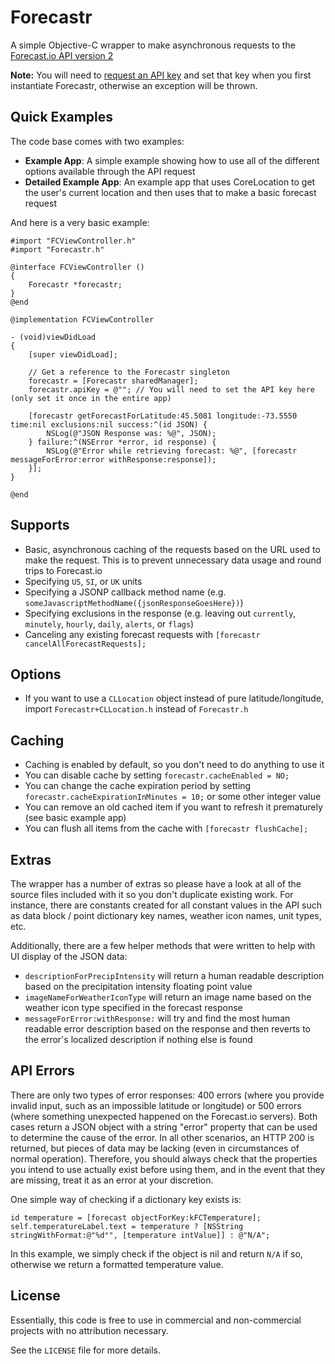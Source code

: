 Forecastr
=========

A simple Objective-C wrapper to make asynchronous requests to the [Forecast.io API version 2](https://developer.forecast.io/docs/v2)

**Note:** You will need to [request an API key](https://developer.forecast.io) and set that key when you first instantiate Forecastr, otherwise an exception will be thrown.

## Quick Examples ##

The code base comes with two examples:
* **Example App**: A simple example showing how to use all of the different options available through the API request
* **Detailed Example App**: An example app that uses CoreLocation to get the user's current location and then uses that to make a basic forecast request

And here is a very basic example:

```objc
#import "FCViewController.h"
#import "Forecastr.h"

@interface FCViewController ()
{
    Forecastr *forecastr;
}
@end

@implementation FCViewController

- (void)viewDidLoad
{
    [super viewDidLoad];
    
    // Get a reference to the Forecastr singleton
    forecastr = [Forecastr sharedManager];
    forecastr.apiKey = @""; // You will need to set the API key here (only set it once in the entire app)

    [forecastr getForecastForLatitude:45.5081 longitude:-73.5550 time:nil exclusions:nil success:^(id JSON) {
        NSLog(@"JSON Response was: %@", JSON);
    } failure:^(NSError *error, id response) {
        NSLog(@"Error while retrieving forecast: %@", [forecastr messageForError:error withResponse:response]);
    }];
}

@end
```

## Supports ##
* Basic, asynchronous caching of the requests based on the URL used to make the request.  This is to prevent unnecessary data usage and round trips to Forecast.io
* Specifying `US`, `SI`, or `UK` units
* Specifying a JSONP callback method name (e.g. `someJavascriptMethodName({jsonResponseGoesHere})`)
* Specifying exclusions in the response (e.g. leaving out `currently`, `minutely`, `hourly`, `daily`, `alerts`, or `flags`)
* Canceling any existing forecast requests with `[forecastr cancelAllForecastRequests];`

## Options ##
* If you want to use a `CLLocation` object instead of pure latitude/longitude, import `Forecastr+CLLocation.h` instead of `Forecastr.h`

## Caching ##
* Caching is enabled by default, so you don't need to do anything to use it 
* You can disable cache by setting `forecastr.cacheEnabled = NO;` 
* You can change the cache expiration period by setting `forecastr.cacheExpirationInMinutes = 10;` or some other integer value
* You can remove an old cached item if you want to refresh it prematurely (see basic example app)
* You can flush all items from the cache with `[forecastr flushCache];`

## Extras ##

The wrapper has a number of extras so please have a look at all of the source files included with it so you don't duplicate existing work.  For instance, there are constants created for all constant values in the API such as data block / point dictionary key names, weather icon names, unit types, etc.

Additionally, there are a few helper methods that were written to help with UI display of the JSON data:

* `descriptionForPrecipIntensity` will return a human readable description based on the precipitation intensity floating point value
* `imageNameForWeatherIconType` will return an image name based on the weather icon type specified in the forecast response
* `messageForError:withResponse:` will try and find the most human readable error description based on the response and then reverts to the error's localized description if nothing else is found

## API Errors ##

There are only two types of error responses: 400 errors (where you provide invalid input, such as an impossible latitude or longitude) or 500 errors (where something unexpected happened on the Forecast.io servers).  Both cases return a JSON object with a string "error" property that can be used to determine the cause of the error. In all other scenarios, an HTTP 200 is returned, but pieces of data may be lacking (even in circumstances of normal operation).  Therefore, you should always check that the properties you intend to use actually exist before using them, and in the event that they are missing, treat it as an error at your discretion.

One simple way of checking if a dictionary key exists is:

```objc
id temperature = [forecast objectForKey:kFCTemperature];
self.temperatureLabel.text = temperature ? [NSString stringWithFormat:@"%d°", [temperature intValue]] : @"N/A";
```

In this example, we simply check if the object is nil and return `N/A` if so, otherwise we return a formatted temperature value.

## License ##

Essentially, this code is free to use in commercial and non-commercial projects with no attribution necessary.

See the `LICENSE` file for more details.